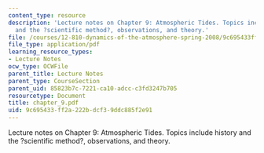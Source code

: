 ```yaml
---
content_type: resource
description: 'Lecture notes on Chapter 9: Atmospheric Tides. Topics include history
  and the ?scientific method?, observations, and theory.'
file: /courses/12-810-dynamics-of-the-atmosphere-spring-2008/9c695433ff2a222bdcf39ddc885f2e91_chapter_9.pdf
file_type: application/pdf
learning_resource_types:
- Lecture Notes
ocw_type: OCWFile
parent_title: Lecture Notes
parent_type: CourseSection
parent_uid: 85823b7c-7221-ca10-adcc-c3fd3247b705
resourcetype: Document
title: chapter_9.pdf
uid: 9c695433-ff2a-222b-dcf3-9ddc885f2e91
---
```

Lecture notes on Chapter 9: Atmospheric Tides. Topics include history and the ?scientific method?, observations, and theory.

